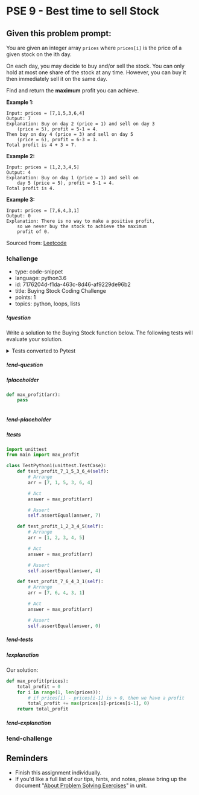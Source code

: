 # PSE 9 - Best time to sell Stock

## Given this problem prompt:

You are given an integer array `prices` where `prices[i]` is the price of a given stock on the ith day.

On each day, you may decide to buy and/or sell the stock. You can only hold at most one share of the stock at any time. However, you can buy it then immediately sell it on the same day.

Find and return the **maximum** profit you can achieve.

**Example 1:**

```
Input: prices = [7,1,5,3,6,4]
Output: 7
Explanation: Buy on day 2 (price = 1) and sell on day 3
    (price = 5), profit = 5-1 = 4.
Then buy on day 4 (price = 3) and sell on day 5 
    (price = 6), profit = 6-3 = 3.
Total profit is 4 + 3 = 7.
```

**Example 2:**

```
Input: prices = [1,2,3,4,5]
Output: 4
Explanation: Buy on day 1 (price = 1) and sell on 
    day 5 (price = 5), profit = 5-1 = 4.
Total profit is 4.
```

**Example 3:**

```
Input: prices = [7,6,4,3,1]
Output: 0
Explanation: There is no way to make a positive profit, 
    so we never buy the stock to achieve the maximum
    profit of 0.
```

Sourced from:  [Leetcode](https://leetcode.com/problems/best-time-to-buy-and-sell-stock-ii/)

### !challenge

* type: code-snippet
* language: python3.6
* id: 7176204d-f1da-463c-8d46-af9229de96b2
* title: Buying Stock Coding Challenge
* points: 1
* topics: python, loops, lists

##### !question

Write a solution to the Buying Stock function below.  The following tests will evaluate your solution.

<!-- prettier-ignore -->
<details>
  <summary>Tests converted to Pytest</summary>

  ```python

    def test_profit_7_1_5_3_6_4(self):
        # Arrange
        arr = [7, 1, 5, 3, 6, 4]

        # Act
        answer = max_profit(arr)

        # Assert
        assert answer == 7

    def test_profit_1_2_3_4_5(self):
        # Arrange
        arr = [1, 2, 3, 4, 5]

        # Act
        answer = max_profit(arr)

        # Assert
        assert answer == 4

    def test_profit_7_6_4_3_1(self):
        # Arrange
        arr = [7, 6, 4, 3, 1]

        # Act
        answer = max_profit(arr)

        # Assert
        assert answer == 0
  ```
</details>

##### !end-question

##### !placeholder

```py
def max_profit(arr):
    pass
    

```

##### !end-placeholder

##### !tests

```py
import unittest
from main import max_profit

class TestPython1(unittest.TestCase):
    def test_profit_7_1_5_3_6_4(self):
        # Arrange
        arr = [7, 1, 5, 3, 6, 4]

        # Act
        answer = max_profit(arr)

        # Assert
        self.assertEqual(answer, 7)

    def test_profit_1_2_3_4_5(self):
        # Arrange
        arr = [1, 2, 3, 4, 5]

        # Act
        answer = max_profit(arr)

        # Assert
        self.assertEqual(answer, 4)

    def test_profit_7_6_4_3_1(self):
        # Arrange
        arr = [7, 6, 4, 3, 1]

        # Act
        answer = max_profit(arr)

        # Assert
        self.assertEqual(answer, 0)
```

##### !end-tests

##### !explanation

Our solution:

```python
def max_profit(prices):
    total_profit = 0
    for i in range(1, len(prices)):
        # if prices[i] - prices[i-1] is > 0, then we have a profit
        total_profit += max(prices[i]-prices[i-1], 0)
    return total_profit
```

##### !end-explanation

### !end-challenge


## Reminders

- Finish this assignment individually.
- If you'd like a full list of our tips, hints, and notes, please bring up the document "[About Problem Solving Exercises](../about-pses/about-pses.md )" in unit.
